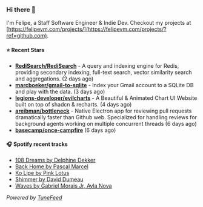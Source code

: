 ### Hi there 👋

I'm Felipe, a Staff Software Engineer & Indie Dev. Checkout my projects at [https://felipevm.com/projects/](https://felipevm.com/projects/?ref=github.com).

#### ⭐ Recent Stars
- **[RediSearch/RediSearch](https://github.com/RediSearch/RediSearch)** - A query and indexing engine for Redis, providing secondary indexing, full-text search, vector similarity search and aggregations. (2 days ago)
- **[marcboeker/gmail-to-sqlite](https://github.com/marcboeker/gmail-to-sqlite)** - Index your Gmail account to a SQLite DB and play with the data. (3 days ago)
- **[legions-developer/evilcharts](https://github.com/legions-developer/evilcharts)** - A Beautiful &amp; Animated Chart UI Website built on top of shadcn &amp; recharts. (4 days ago)
- **[areibman/bottleneck](https://github.com/areibman/bottleneck)** - Native Electron app for reviewing pull requests dramatically faster than Github web. Specialized for handling reviews for background agents working on multiple concurrent threads (6 days ago)
- **[basecamp/once-campfire](https://github.com/basecamp/once-campfire)** (6 days ago)

#### 🎧 Spotify recent tracks
- [108 Dreams by Delphine Dekker](https://open.spotify.com/track/5CJWDaqKx5wKJUginbzNhr)
- [Back Home by Pascal Marcel](https://open.spotify.com/track/351rejqsz5uECQ7w1mI9dv)
- [Ko Lipe by Pink Lotus](https://open.spotify.com/track/0f4qPItjQNiBETdP6ajdho)
- [Shimmer by David Dumeau](https://open.spotify.com/track/6eAKFdFLyy5Pkj1DUaZJD4)
- [Waves by Gabriel Morais Jr, Ayla Nova](https://open.spotify.com/track/6OzvLRbIvjLPJs5lN7MeaM)

_Powered by [TuneFeed](https://tunefeed.app?ref=github.com)_
